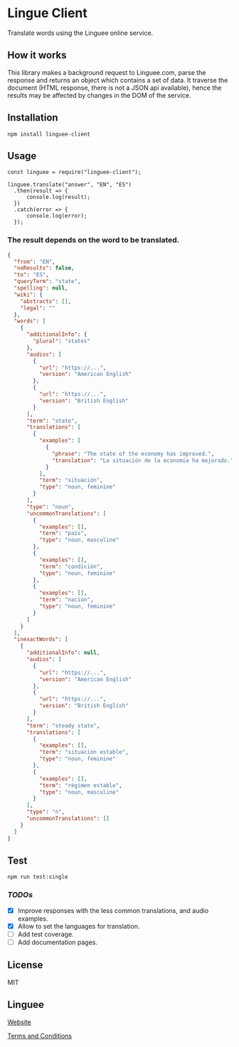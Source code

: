 # Lingue Client

Translate words using the Linguee online service.

## How it works

This library makes a background request to Linguee.com, parse the response and returns an object which contains a set of data.
It traverse the document (HTML response, there is not a JSON api available), hence the results may be affected by changes in the DOM of the service.

## Installation

`npm install linguee-client`

## Usage

```JS
const linguee = require("linguee-client");

linguee.translate("answer", "EN", "ES")
  .then(result => {
      console.log(result);
  })
  .catch(error => {
      console.log(error);
  });
```

### The result depends on the word to be translated.

```JSON
{
  "from": "EN",
  "noResults": false,
  "to": "ES",
  "queryTerm": "state",
  "spelling": null,
  "wiki": {
    "abstracts": [],
    "legal": ""
  },
  "words": [
    {
      "additionalInfo": {
        "plural": "states"
      },
      "audios": [
        {
          "url": "https://...",
          "version": "American English"
        },
        {
          "url": "https://...",
          "version": "British English"
        }
      ],
      "term": "state",
      "translations": [
        {
          "examples": [
            {
              "phrase": "The state of the economy has improved.",
              "translation": "La situación de la economía ha mejorado."
            }
          ],
          "term": "situación",
          "type": "noun, feminine"
        }
      ],
      "type": "noun",
      "uncommonTranslations": [
        {
          "examples": [],
          "term": "país",
          "type": "noun, masculine"
        },
        {
          "examples": [],
          "term": "condición",
          "type": "noun, feminine"
        },
        {
          "examples": [],
          "term": "nación",
          "type": "noun, feminine"
        }
      ]
    }
  ],
  "inexactWords": [
    {
      "additionalInfo": null,
      "audios": [
        {
          "url": "https://...",
          "version": "American English"
        },
        {
          "url": "https://...",
          "version": "British English"
        }
      ],
      "term": "steady state",
      "translations": [
        {
          "examples": [],
          "term": "situación estable",
          "type": "noun, feminine"
        },
        {
          "examples": [],
          "term": "régimen estable",
          "type": "noun, masculine"
        }
      ],
      "type": "n",
      "uncommonTranslations": []
    }
  ]
}
```

## Test

`npm run test:single`

### **_TODOs_**

- [x] Improve responses with the less common translations, and audio examples.
- [x] Allow to set the languages for translation.
- [ ] Add test coverage.
- [ ] Add documentation pages.

## License

MIT

## Linguee

[Website](https://www.linguee.com/)

[Terms and Conditions](https://www.linguee.com/english-spanish/page/termsAndConditions.php)
